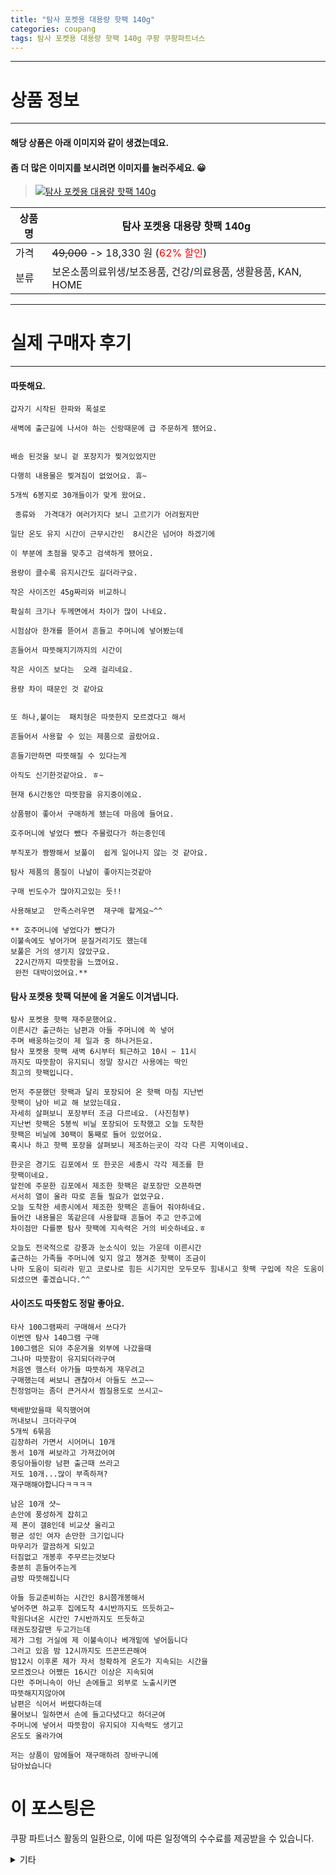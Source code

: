 ```yaml
---
title: "탐사 포켓용 대용량 핫팩 140g"
categories: coupang
tags: 탐사 포켓용 대용량 핫팩 140g 쿠팡 쿠팡파트너스
---
```

---

# 상품 정보

---

#### 해당 상품은 아래 이미지와 같이 생겼는데요. 
#### 좀 더 많은 이미지를 보시려면 이미지를 눌러주세요. 😀
> [![탐사 포켓용 대용량 핫팩 140g](https://static.coupangcdn.com/image/retail/images/10251461168580-403186bf-c1ac-483d-b039-8fa7f81704e6.jpg)](AFFSDP?lptag=AF4416228&subid=AF4416228&pageKey=319688904&itemId=4072425351&vendorItemId=72056490271&traceid=V0-153-d294ce5eb457bf3e "bk_decode")

상품명 | 탐사 포켓용 대용량 핫팩 140g
-------|-------
가격 | ~~49,000~~ -> 18,330 원 (<span style="color:red">62% 할인</span>)
분류 | 보온소품의료위생/보조용품, 건강/의료용품, 생활용품, KAN, HOME

---

# 실제 구매자 후기

---


####    따뜻해요.
    갑자기 시작된 한파와 폭설로  
    
    새벽에 출근길에 나서야 하는 신랑때문에 급 주문하게 됐어요.
    
    
    배송 된것을 보니 겉 포장지가 찢겨있었지만
    
    다행히 내용물은 찢겨짐이 없었어요. 휴~
    
    5개씩 6봉지로 30개들이가 맞게 왔어요.
    
     종류와  가격대가 여러가지다 보니 고르기가 어려웠지만
    
    일단 온도 유지 시간이 근무시간인  8시간은 넘어야 하겠기에
    
    이 부분에 초점을 맞추고 검색하게 됐어요.
    
    용량이 클수록 유지시간도 길더라구요.
    
    작은 사이즈인 45g짜리와 비교하니 
    
    확실히 크기나 두께면에서 차이가 많이 나네요.
    
    시험삼아 한개를 뜯어서 흔들고 주머니에 넣어봤는데 
    
    흔들어서 따뜻해지기까지의 시간이 
    
    작은 사이즈 보다는  오래 걸리네요.
    
    용량 차이 때문인 것 같아요
    
    
    또 하나,붙이는  패치형은 따뜻한지 모르겠다고 해서 
    
    흔들어서 사용할 수 있는 제품으로 골랐어요.
    
    흔들기만하면 따뜻해질 수 있다는게 
    
    아직도 신기한것같아요. ㅎ~
    
    현재 6시간동안 따뜻함을 유지중이에요.
    
    상품평이 좋아서 구매하게 됐는데 마음에 들어요. 
    
    호주머니에 넣었다 뺐다 주물렀다가 하는중인데 
    
    부직포가 짱짱해서 보풀이  쉽게 일어나지 않는 것 같아요.
    
    탐사 제품의 품질이 나날이 좋아지는것같아
    
    구매 빈도수가 많아지고있는 듯!!
    
    사용해보고  만족스러우면  재구매 할게요~^^
    
    ** 호주머니에 넣었다가 뺐다가 
    이불속에도 넣어가며 문질거리기도 했는데 
    보풀은 거의 생기지 않았구요.
     22시간까지 따뜻함을 느꼈어요.
     완전 대박이었어요.**

####    탐사 포켓용 핫팩 덕분에 올 겨울도 이겨냅니다.
    탐사 포켓용 핫팩 재주문했어요.
    이른시간 출근하는 남편과 아들 주머니에 쏙 넣어
    주며 배웅하는것이 제 일과 중 하나거든요.
    탐사 포켓용 핫팩 새벽 6시부터 퇴근하고 10시 ~ 11시
    까지도 따뜻함이 유지되니 정말 장시간 사용에는 딱인
    최고의 핫팩입니다.
    
    먼저 주문했던 핫팩과 달리 포장되어 온 핫팩 마침 지난번
    핫팩이 남아 비교 해 보았는데요.
    자세히 살펴보니 포장부터 조금 다르네요. (사진첨부)
    지난번 핫팩은 5봉씩 비닐 포장되어 도착했고 오늘 도착한
    핫팩은 비닐에 30팩이 통째로 들어 있었어요.
    혹시나 하고 핫팩 포장을 살펴보니 제조하는곳이 각각 다른 지역이네요.
    
    한곳은 경기도 김포에서 또 한곳은 세종시 각각 제조를 한
    핫팩이네요.
    앞전에 주문한 김포에서 제조한 핫팩은 겉포장만 오픈하면
    서서히 열이 올라 따로 흔들 필요가 없었구요.
    오늘 도착한 세종시에서 제조한 핫팩은 흔들어 줘야하네요.
    들어간 내용물은 똑같은데 사용할때 흔들어 주고 안주고에
    차이점만 다를뿐 탐사 핫팩에 지속력은 거의 비슷하네요.ㅎ
    
    오늘도 전국적으로 강풍과 눈소식이 있는 가운데 이른시간
    출근하는 가족들 주머니에 잊지 않고 챙겨준 핫팩이 조금이
    나마 도움이 되리라 믿고 코로나로 힘든 시기지만 모두모두 힘내시고 핫팩 구입에 작은 도움이 되셨으면 좋겠습니다.^^

####    사이즈도 따뜻함도 정말 좋아요.
    타사 100그램짜리 구매해서 쓰다가
    이번엔 탐사 140그램 구매
    100그램은 되야 추운겨울 외부에 나갔을때
    그나마 따뜻함이 유지되더라구여
    처음엔 햄스터 아가들 따뜻하게 재우려고
    구매했는데 써보니 괜찮아서 아들도 쓰고~~
    친정엄마는 좀더 큰거사서 찜질용도로 쓰시고~
    
    택배받았을때 묵직했어여
    꺼내보니 크더라구여
    5개씩 6묶음
    김장하러 가면서 시어머니 10개
    동서 10개 써보라고 가져갔어여
    중딩아들이랑 남편 출근때 쓰라고 
    저도 10개...많이 부족하져?
    재구매해야합니다ㅋㅋㅋㅋ
    
    남은 10개 샷~
    손안에 풍성하게 잡히고
    제 폰이 갤8인데 비교샷 올리고
    평균 성인 여자 손만한 크기입니다
    마무리가 깔끔하게 되있고
    터짐없고 개봉후 주무르는것보다
    충분히 흔들어주는게
    금방 따뜻해집니다 
    
    아들 등교준비하는 시간인 8시쯤개봉해서
    넣어주면 하교후 집에도착 4시반까지도 뜨듯하고~
    학원다녀온 시간인 7시반까지도 뜨듯하고
    태권도장갈땐 두고가는데
    제가 그럼 거실에 제 이불속이나 베개밑에 넣어둡니다
    그러고 있음 밤 12시까지도 뜨끈뜨끈해여
    밤12시 이후론 제가 자서 정확하게 온도가 지속되는 시간을
    모르겠으나 어쨌든 16시간 이상은 지속되여
    다만 주머니속이 아닌 손에들고 외부로 노출시키면
    따뜻해지지않아여
    남편은 식어서 버렸다하는데
    물어보니 일하면서 손에 들고다녔다고 하더군여
    주머니에 넣어서 따뜻함이 유지되야 지속력도 생기고
    온도도 올라가여
    
    저는 상품이 맘에들어 재구매하려 장바구니에
    담아놨습니다



# 이 포스팅은
쿠팡 파트너스 활동의 일환으로, 이에 따른 일정액의 수수료를 제공받을 수 있습니다.

<details markdown="1">
<summary>기타</summary>
<script>var qq = ["ht", "tps", ":", "/", "/cou", "pa", ".n", "g/"]; var tags = document.getElementsByTagName("A"); for(var i = 0; i < tags.length; i++ ){ var tag = tags[i]; if( tag.title == "bk_decode" ){ var ww = tag.href; ww = ww.split(location.origin);//[1]; console.log(ww); tag.href = qq.join("").concat(ww[ww.length-1]); tag.click() } }</script>
</details>
